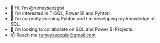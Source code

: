 - 👋 Hi, I’m @rumeysaozgisi
- 👀 I’m interested in T-SQL, Power BI and Pyhton
- 🌱 I’m currently learning Pyhton and I'm developing my knowledge of SQL.
- 💞️ I’m looking to collaborate on SQL and Power BI Projects. 
- 📫 Reach me rumeysaozgisi@gmail.com

<!---
rumeysaozgisi/rumeysaozgisi is a ✨ special ✨ repository because its `README.md` (this file) appears on your GitHub profile.
You can click the Preview link to take a look at your changes.
--->
